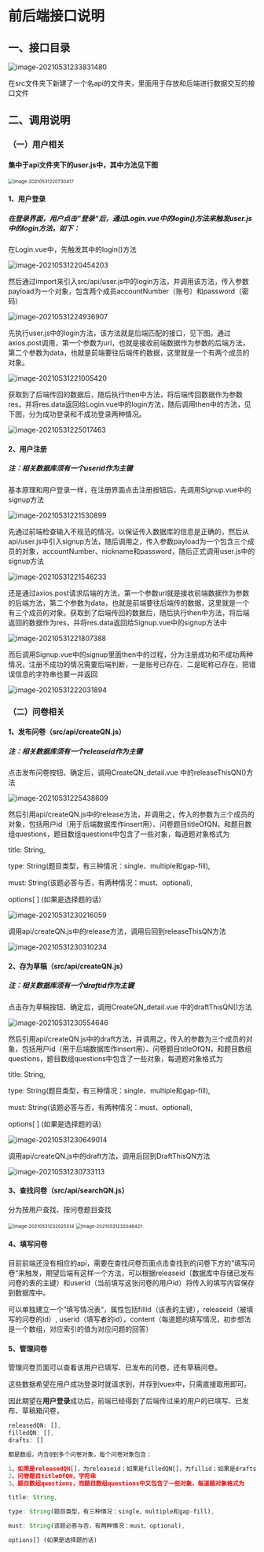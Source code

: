 # 前后端接口说明

## 一、接口目录

![image-20210531233831480](C:\Users\Edenman\AppData\Roaming\Typora\typora-user-images\image-20210531233831480.png)

在src文件夹下新建了一个名api的文件夹，里面用于存放和后端进行数据交互的接口文件



## 二、调用说明

### （一）用户相关

#### 集中于api文件夹下的user.js中，其中方法见下图

<img src="C:\Users\Edenman\AppData\Roaming\Typora\typora-user-images\image-20210531220730417.png" alt="image-20210531220730417" style="zoom:67%;" />

#### 1、用户登录

##### 在登录界面，用户点击”登录“后，通过Login.vue中的login()方法来触发user.js中的login方法，如下：

在Login.vue中，先触发其中的login()方法

![image-20210531220454203](C:\Users\Edenman\AppData\Roaming\Typora\typora-user-images\image-20210531220454203.png)

然后通过import来引入src/api/user.js中的login方法，并调用该方法，传入参数payload为一个对象，包含两个成员accountNumber（账号）和password（密码）

![image-20210531224936907](C:\Users\Edenman\AppData\Roaming\Typora\typora-user-images\image-20210531224936907.png)

先执行user.js中的login方法，该方法就是后端匹配的接口，见下图。通过axios.post调用，第一个参数为url，也就是接收前端数据作为参数的后端方法，第二个参数为data，也就是前端要往后端传的数据，这里就是一个有两个成员的对象。

![image-20210531221005420](C:\Users\Edenman\AppData\Roaming\Typora\typora-user-images\image-20210531221005420.png)

获取到了后端传回的数据后，随后执行then中方法，将后端传回数据作为参数res，并将res.data返回给Login.vue中的login方法，随后调用then中的方法，见下图，分为成功登录和不成功登录两种情况。

![image-20210531225017463](C:\Users\Edenman\AppData\Roaming\Typora\typora-user-images\image-20210531225017463.png)

#### 2、用户注册

##### 注：相关数据库须有一个userid作为主键

基本原理和用户登录一样，在注册界面点击注册按钮后，先调用Signup.vue中的signup方法

![image-20210531221530899](C:\Users\Edenman\AppData\Roaming\Typora\typora-user-images\image-20210531221530899.png)

先通过前端检查输入不规范的情况，以保证传入数据库的信息是正确的，然后从api/user.js中引入signup方法，随后调用之，传入参数payload为一个包含三个成员的对象，accountNumber、nickname和password，随后正式调用user.js中的signup方法

![image-20210531221546233](C:\Users\Edenman\AppData\Roaming\Typora\typora-user-images\image-20210531221546233.png)

还是通过axios.post请求后端的方法，第一个参数url就是接收前端数据作为参数的后端方法，第二个参数为data，也就是前端要往后端传的数据，这里就是一个有三个成员的对象。获取到了后端传回的数据后，随后执行then中方法，将后端返回的数据作为res，并将res.data返回给Signup.vue中的signup方法中

![image-20210531221807388](C:\Users\Edenman\AppData\Roaming\Typora\typora-user-images\image-20210531221807388.png)

而后调用Signup.vue中的signup里面then中的过程，分为注册成功和不成功两种情况，注册不成功的情况需要后端判断，一是账号已存在、二是昵称已存在，把错误信息的字符串也要一并返回

![image-20210531222031894](C:\Users\Edenman\AppData\Roaming\Typora\typora-user-images\image-20210531222031894.png)



### （二）问卷相关

#### 1、发布问卷（src/api/createQN.js）

##### 注：相关数据库须有一个releaseid作为主键

点击发布问卷按钮、确定后，调用CreateQN_detail.vue 中的releaseThisQN()方法

![image-20210531225438609](C:\Users\Edenman\AppData\Roaming\Typora\typora-user-images\image-20210531225438609.png)

然后引用api/createQN.js中的release方法，并调用之，传入的参数为三个成员的对象，包括用户id（用于后端数据库作insert用）、问卷题目titleOfQN，和题目数组questions，题目数组questions中包含了一些对象，每道题对象格式为

title: String, 

type: String(题目类型，有三种情况：single、multiple和gap-fill), 

must: String(该题必答与否，有两种情况：must、optional), 

options[ ] (如果是选择题的话)

![image-20210531230216059](C:\Users\Edenman\AppData\Roaming\Typora\typora-user-images\image-20210531230216059.png)

调用api/createQN.js中的release方法，调用后回到releaseThisQN方法

![image-20210531230310234](C:\Users\Edenman\AppData\Roaming\Typora\typora-user-images\image-20210531230310234.png)



#### 2、存为草稿（src/api/createQN.js）

##### 注：相关数据库须有一个draftid作为主键

点击存为草稿按钮、确定后，调用CreateQN_detail.vue 中的draftThisQN()方法

![image-20210531230554646](C:\Users\Edenman\AppData\Roaming\Typora\typora-user-images\image-20210531230554646.png)

然后引用api/createQN.js中的draft方法，并调用之，传入的参数为三个成员的对象，包括用户id（用于后端数据库作insert用）、问卷题目titleOfQN，和题目数组questions，题目数组questions中包含了一些对象，每道题对象格式为

title: String, 

type: String(题目类型，有三种情况：single、multiple和gap-fill), 

must: String(该题必答与否，有两种情况：must、optional), 

options[ ] (如果是选择题的话)

![image-20210531230649014](C:\Users\Edenman\AppData\Roaming\Typora\typora-user-images\image-20210531230649014.png)

调用api/createQN.js中的draft方法，调用后回到DraftThisQN方法

![image-20210531230733113](C:\Users\Edenman\AppData\Roaming\Typora\typora-user-images\image-20210531230733113.png)



#### 3、查找问卷（src/api/searchQN.js）

分为按用户查找、按问卷题目查找

<img src="C:\Users\Edenman\AppData\Roaming\Typora\typora-user-images\image-20210531232025314.png" alt="image-20210531232025314" style="zoom:67%;" />

<img src="C:\Users\Edenman\AppData\Roaming\Typora\typora-user-images\image-20210531232046421.png" alt="image-20210531232046421" style="zoom:67%;" />



#### 4、填写问卷

目前前端还没有相应的api，需要在查找问卷页面点击查找到的问卷下方的”填写问卷“来触发，期望后端有这样一个方法，可以根据releaseid（数据库中存储已发布问卷的表的主键）和userid（当前填写这张问卷的用户id）将传入的填写内容保存到数据库中。

可以单独建立一个”填写情况表“，属性包括fillid（该表的主键），releaseid（被填写的问卷的id）, userid（填写者的id），content（每道题的填写情况，初步想法是一个数组，对应索引的值为对应问题的回答）



#### 5、管理问卷

管理问卷页面可以查看该用户已填写、已发布的问卷，还有草稿问卷。

这些数据希望在用户成功登录时就请求到，并存到vuex中，只需直接取用即可。

因此期望在**用户登录**成功后，前端已经得到了后端传过来的用户的已填写、已发布、草稿箱问卷，

```javascript
releasedQN: [],
filledQN: [],
drafts: []

都是数组，内含0到多个问卷对象，每个问卷对象包含：

1、如果是releasedQN[]，为releaseid；如果是filledQN[]，为fillid；如果是drafts[]，为draftid。整型
2、问卷题目titleOfQN，字符串
3、题目数组questions，而题目数组questions中又包含了一些对象，每道题对象格式为

title: String, 

type: String(题目类型，有三种情况：single、multiple和gap-fill), 

must: String(该题必答与否，有两种情况：must、optional), 

options[] (如果是选择题的话)

```